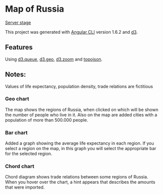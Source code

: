# Map of Russia
[Server stage](russia-map.bestmood.tech)

This project was generated with [Angular CLI](https://github.com/angular/angular-cli) version 1.6.2 and [d3](https://github.com/d3/d3).

## Features

Using [d3.queue](https://github.com/d3/d3-queue), [d3.geo](https://github.com/d3/d3-geo), [d3.zoom](https://github.com/d3/d3-zoom) and [topojson](https://github.com/topojson/topojson).

## Notes:
Values of life expectancy, population density, trade relations are fictitious

### Geo chart
The map shows the regions of Russia, when clicked on which will be shown the number of people who live in it. Also on the map are added cities with a population of more than 500.000 people. 

### Bar chart
Added a graph showing the average life expectancy in each region. If you select a region on the map, in this graph you will select the appropriate bar for the selected region.

### Chord chart
Chord diagram shows trade relations between some regions of Russia. When you hover over the chart, a hint appears that describes the amounts that were imported.
